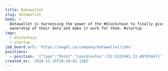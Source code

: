 ```yaml
---
title: Datawallet
slug: datawallet
body: >-
  Datawallet is harnessing the power of the #blockchain to finally give people
  ownership of their data and make it work for them. #startup
tags:
  - blockchain
  - startup
job_board_url: 'https://angel.co/company/datawallet/jobs'
positions:
  - position: '{"type":"Point","coordinates":[52.5322441,13.4079344]}'
created_at: '2019-11-15T18:10:42.138Z'
---
```



